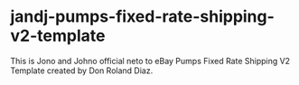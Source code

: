 # jandj-pumps-fixed-rate-shipping-v2-template
This is Jono and Johno official neto to eBay Pumps Fixed Rate Shipping V2 Template created by Don Roland Diaz.
